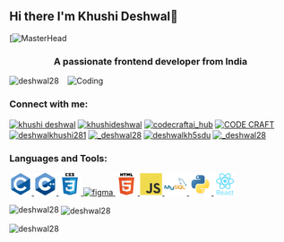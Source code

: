 ## Hi there I'm Khushi Deshwal👋

<!--
**deshwal28/deshwal28** is a ✨ _special_ ✨ repository because its `README.md` (this file) appears on your GitHub profile.
Here are some ideas to get you started:

- 🔭 I’m currently working on ...
- 🌱 I’m currently learning ...
- 👯 I’m looking to collaborate on ...
- 🤔 I’m looking for help with ...
- 💬 Ask me about ...
- 📫 How to reach me: ...
- 😄 Pronouns: ...
- ⚡ Fun fact: ...
-->

[![MasterHead](https://images.app.goo.gl/LhDKX8hZsRV4F2U68)
<h3 align="center">A passionate frontend developer from India</h3>
<img align ="right" alt ="Coding" width= "400" src="https://images.playground.com/4113d2d376d24bd69824a43d6e940592.jpeg">


<p align="left"> <img src="https://komarev.com/ghpvc/?username=deshwal28&label=Profile%20views&color=0e75b6&style=flat" alt="deshwal28" /> </p>

<h3 align="left">Connect with me:</h3>
<p align="left">
<a href="https://www.linkedin.com/in/khushi-deshwal-46522b239?utm_source=share&utm_campaign=share_via&utm_content=profile&utm_medium=android_app" target="blank"><img align="center" src="https://raw.githubusercontent.com/rahuldkjain/github-profile-readme-generator/master/src/images/icons/Social/linked-in-alt.svg" alt="khushi deshwal" height="30" width="40" /></a>
<a href="https://kaggle.com/khushideshwal" target="blank"><img align="center" src="https://raw.githubusercontent.com/rahuldkjain/github-profile-readme-generator/master/src/images/icons/Social/kaggle.svg" alt="khushideshwal" height="30" width="40" /></a>
<a href="https://instagram.com/codecraftai_hub" target="blank"><img align="center" src="https://raw.githubusercontent.com/rahuldkjain/github-profile-readme-generator/master/src/images/icons/Social/instagram.svg" alt="codecraftai_hub" height="30" width="40" /></a>
<a href="https://www.youtube.com/@CodeCraftAI_Hub" target="blank"><img align="center" src="https://raw.githubusercontent.com/rahuldkjain/github-profile-readme-generator/master/src/images/icons/Social/youtube.svg" alt="CODE CRAFT" height="30" width="40" /></a>
<a href="https://www.hackerrank.com/deshwalkhushi281" target="blank"><img align="center" src="https://raw.githubusercontent.com/rahuldkjain/github-profile-readme-generator/master/src/images/icons/Social/hackerrank.svg" alt="deshwalkhushi281" height="30" width="40" /></a>
<a href="https://www.leetcode.com/_deshwal28" target="blank"><img align="center" src="https://raw.githubusercontent.com/rahuldkjain/github-profile-readme-generator/master/src/images/icons/Social/leet-code.svg" alt="_deshwal28" height="30" width="40" /></a>
<a href="https://auth.geeksforgeeks.org/user/deshwalkh5sdu" target="blank"><img align="center" src="https://raw.githubusercontent.com/rahuldkjain/github-profile-readme-generator/master/src/images/icons/Social/geeks-for-geeks.svg" alt="deshwalkh5sdu" height="30" width="40" /></a>
<a href="https://discord.gg/_deshwal28" target="blank"><img align="center" src="https://raw.githubusercontent.com/rahuldkjain/github-profile-readme-generator/master/src/images/icons/Social/discord.svg" alt="_deshwal28" height="30" width="40" /></a>
</p>

<h3 align="left">Languages and Tools:</h3>
<p align="left"> <a href="https://www.cprogramming.com/" target="_blank" rel="noreferrer"> <img src="https://raw.githubusercontent.com/devicons/devicon/master/icons/c/c-original.svg" alt="c" width="40" height="40"/> </a> <a href="https://www.w3schools.com/cpp/" target="_blank" rel="noreferrer"> <img src="https://raw.githubusercontent.com/devicons/devicon/master/icons/cplusplus/cplusplus-original.svg" alt="cplusplus" width="40" height="40"/> </a> <a href="https://www.w3schools.com/css/" target="_blank" rel="noreferrer"> <img src="https://raw.githubusercontent.com/devicons/devicon/master/icons/css3/css3-original-wordmark.svg" alt="css3" width="40" height="40"/> </a> <a href="https://www.figma.com/" target="_blank" rel="noreferrer"> <img src="https://www.vectorlogo.zone/logos/figma/figma-icon.svg" alt="figma" width="40" height="40"/> </a> <a href="https://www.w3.org/html/" target="_blank" rel="noreferrer"> <img src="https://raw.githubusercontent.com/devicons/devicon/master/icons/html5/html5-original-wordmark.svg" alt="html5" width="40" height="40"/> </a> <a href="https://developer.mozilla.org/en-US/docs/Web/JavaScript" target="_blank" rel="noreferrer"> <img src="https://raw.githubusercontent.com/devicons/devicon/master/icons/javascript/javascript-original.svg" alt="javascript" width="40" height="40"/> </a> <a href="https://www.mysql.com/" target="_blank" rel="noreferrer"> <img src="https://raw.githubusercontent.com/devicons/devicon/master/icons/mysql/mysql-original-wordmark.svg" alt="mysql" width="40" height="40"/> </a> <a href="https://www.python.org" target="_blank" rel="noreferrer"> <img src="https://raw.githubusercontent.com/devicons/devicon/master/icons/python/python-original.svg" alt="python" width="40" height="40"/> </a> <a href="https://reactjs.org/" target="_blank" rel="noreferrer"> <img src="https://raw.githubusercontent.com/devicons/devicon/master/icons/react/react-original-wordmark.svg" alt="react" width="40" height="40"/> </a> </p>

<p><img align="left" src="https://github-readme-stats.vercel.app/api/top-langs?username=deshwal28&show_icons=true&locale=en&layout=compact" alt="deshwal28" /></p>

<p>&nbsp;<img align="center" src="https://github-readme-stats.vercel.app/api?username=deshwal28&show_icons=true&locale=en" alt="deshwal28" /></p>

<p><img align="center" src="https://github-readme-streak-stats.herokuapp.com/?user=deshwal28&" alt="deshwal28" /></p>
